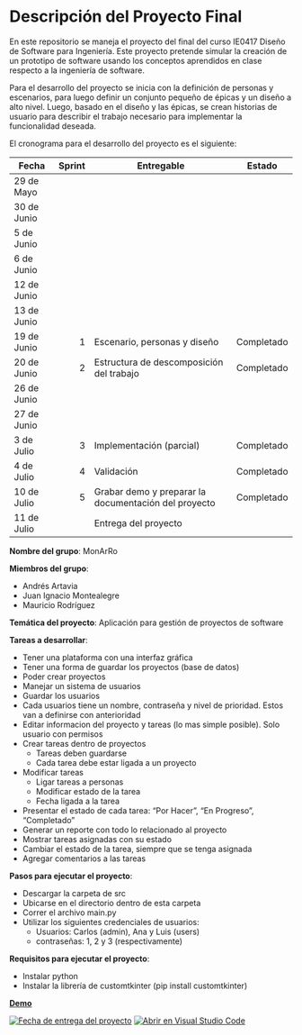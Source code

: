 # Descripción del Proyecto Final
En este repositorio se maneja el proyecto del final del curso IE0417 Diseño de Software para Ingeniería. Este proyecto pretende simular la creación de un prototipo de software usando los conceptos aprendidos en clase respecto a la ingeniería de software. 

Para el desarrollo del proyecto se inicia con la definición de personas y escenarios, para luego definir un conjunto pequeño de épicas y un diseño a alto nivel. 
Luego, basado en el diseño y las épicas, se crean historias de usuario para describir el trabajo necesario para implementar la funcionalidad deseada.

El cronograma para el desarrollo del proyecto es el siguiente:

|Fecha|Sprint|Entregable|Estado|
|-|-:|-|-|
|29 de Mayo  ||
| 30 de Junio ||
| 5 de Junio || 
| 6 de Junio ||
|12 de Junio || 
|13 de Junio ||
|19 de Junio |1| Escenario, personas y diseño |Completado| 
|20 de Junio |2| Estructura de descomposición del trabajo |Completado|
|26 de Junio || 
|27 de Junio ||
|3 de Julio |3|Implementación (parcial) |Completado|
|4 de Julio |4|Validación |Completado|
|10 de Julio |5| Grabar demo y preparar la documentación del proyecto |Completado|
|11 de Julio ||Entrega del proyecto 

__Nombre del grupo__: MonArRo

__Miembros del grupo__:
- Andrés Artavia
- Juan Ignacio Montealegre
- Mauricio Rodríguez
  
__Temática del proyecto__: Aplicación para gestión de proyectos de software

__Tareas a desarrollar__: 
* Tener una plataforma con una interfaz gráfica
* Tener una forma de guardar los proyectos (base de datos)
* Poder crear proyectos
* Manejar un sistema de usuarios
* Guardar los usuarios
* Cada usuarios tiene un nombre, contraseña y nivel de prioridad. Estos van a definirse con anterioridad
* Editar informacion del proyecto y tareas (lo mas simple posible). Solo usuario con permisos
* Crear tareas dentro de proyectos
  * Tareas deben guardarse
  * Cada tarea debe estar ligada a un proyecto
* Modificar tareas
	* Ligar tareas a personas
	* Modificar estado de la tarea
	* Fecha ligada a la tarea
* Presentar el estado de cada tarea: “Por Hacer”, “En Progreso”, “Completado”
* Generar un reporte con todo lo relacionado al proyecto
* Mostrar tareas asignadas con su estado
* Cambiar el estado de la tarea, siempre que se tenga asignada
* Agregar comentarios a las tareas

__Pasos para ejecutar el proyecto__:
* Descargar la carpeta de src
* Ubicarse en el directorio dentro de esta carpeta
* Correr el archivo main.py
* Utilizar los siguientes credenciales de usuarios:
	* Usuarios: Carlos (admin), Ana y Luis (users)
 	* contraseñas: 1, 2 y 3 (respectivamente) 

__Requisitos para ejecutar el proyecto__:
* Instalar python
* Instalar la librería de customtkinter (pip install customtkinter)

[__Demo__](https://youtu.be/lPpFbuU7xH0?si=YAtivsFZAOJWHRBS)





[![Fecha de entrega del proyecto](https://classroom.github.com/assets/deadline-readme-button-24ddc0f5d75046c5622901739e7c5dd533143b0c8e959d652212380cedb1ea36.svg)](https://classroom.github.com/a/wx83DAPu)
[![Abrir en Visual Studio Code](https://classroom.github.com/assets/open-in-vscode-718a45dd9cf7e7f842a935f5ebbe5719a5e09af4491e668f4dbf3b35d5cca122.svg)](https://classroom.github.com/online_ide?assignment_repo_id=15141953&assignment_repo_type=AssignmentRepo)
